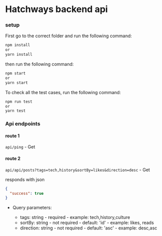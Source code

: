 # Hatchways backend api

### setup

First go to the correct folder and run the following command:

```bash
npm install
or
yarn install
```

then run the following command:

```bash
npm start
or
yarn start
```

To check all the test cases, run the following command:

```bash
npm run test
or
yarn test
```

### Api endpoints

#### route 1

`api/ping` - Get

#### route 2

`api/api/posts?tags=tech,history&sortBy=likes&direction=desc` - Get

responds with json

```json
{
  "success": true
}
```

- Query parameters:

  - tags: string - required - example: tech,history,culture
  - sortBy: string - not required - default: 'id' - example: likes, reads
  - direction: string - not required - default: 'asc' - example: desc,asc
